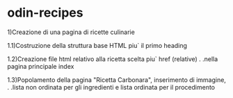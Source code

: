 # odin-recipes
1)Creazione di una pagina di ricette culinarie

1.1)Costruzione della struttura base HTML piu` il primo heading

1.2)Creazione file html relativo alla ricetta scelta piu` href (relative)
 . .nella pagina principale index

1.3)Popolamento della pagina "Ricetta Carbonara", inserimento di immagine,
 . .lista non ordinata per gli ingredienti e lista ordinata per il procedimento
